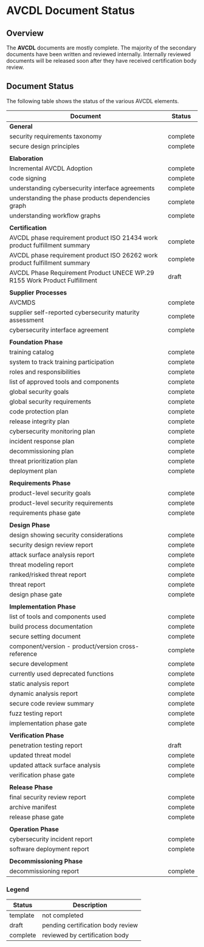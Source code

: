 # AVCDL Document Status

## Overview

The **AVCDL** documents are mostly complete. The majority of the secondary documents have been written and reviewed internally. Internally reviewed documents will be released soon after they have received certification body review.

## Document Status

The following table shows the status of the various AVCDL elements.

| Document                                            | Status   |
|-----------------------------------------------------|----------|
| **General**                                         |          |
| security requirements taxonomy                      | complete |
| secure design principles                            | complete |
|                                                     |          |
| **Elaboration**                                     |          |
| Incremental AVCDL Adoption                          | complete |
| code signing                                        | complete |
| understanding cybersecurity interface agreements    | complete |
| understanding the phase products dependencies graph | complete |
| understanding workflow graphs                       | complete |
|                                                     |          |
| **Certification**                                   |          |
| AVCDL phase requirement product ISO 21434 work product fulfillment summary | complete |
| AVCDL phase requirement product ISO 26262 work product fulfillment summary | complete |
| AVCDL Phase Requirement Product UNECE WP.29 R155 Work Product Fulfillment | draft |
|                                                     |          |
| **Supplier Processes**                                         |          |
| AVCMDS                                              | complete |
| supplier self-reported cybersecurity maturity assessment | complete |
| cybersecurity interface agreement                   | complete |
|                                                     |          |
| **Foundation Phase**                                |          |
| training catalog                                    | complete |
| system to track training participation              | complete |
| roles and responsibilities                          | complete |
| list of approved tools and components               | complete |
| global security goals                               | complete |
| global security requirements                        | complete |
| code protection plan                                | complete |
| release integrity plan                              | complete |
| cybersecurity monitoring plan                       | complete |
| incident response plan                              | complete |
| decommissioning plan                                | complete |
| threat prioritization plan                          | complete |
| deployment plan                                     | complete |
|                                                     |          |
| **Requirements Phase**                              |          |
| product-level security goals                        | complete |
| product-level security requirements                 | complete |
| requirements phase gate                             | complete |
|                                                     |          |
| **Design Phase**                                    |          |
| design showing security considerations              | complete |
| security design review report                       | complete |
| attack surface analysis report                      | complete |
| threat modeling report                              | complete |
| ranked/risked threat report                         | complete |
| threat report                                       | complete |
| design phase gate                                   | complete |
|                                                     |          |
| **Implementation Phase**                            |          |
| list of tools and components used                   | complete |
| build process documentation                         | complete |
| secure setting document                             | complete |
| component/version - product/version cross-reference | complete |
| secure development                                  | complete |
| currently used deprecated functions                 | complete |
| static analysis report                              | complete |
| dynamic analysis report                             | complete |
| secure code review summary                          | complete |
| fuzz testing report                                 | complete |
| implementation phase gate                           | complete |
|                                                     |          |
| **Verification Phase**                              |          |
| penetration testing report                          |  draft   |
| updated threat model                                | complete |
| updated attack surface analysis                     | complete |
| verification phase gate                             | complete |
|                                                     |          |
| **Release Phase**                                   |          |
| final security review report                        | complete |
| archive manifest                                    | complete |
| release phase gate                                  | complete |
|                                                     |          |
| **Operation Phase**                                 |          |
| cybersecurity incident report                       | complete |
| software deployment report                          | complete |
|                                                     |          |
| **Decommissioning Phase**                           |          |
| decommissioning report                              | complete |

### Legend

| Status   | Description                       |
|----------|-----------------------------------|
| template | not completed                     |
| draft    | pending certification body review |
| complete | reviewed by certification body    |
